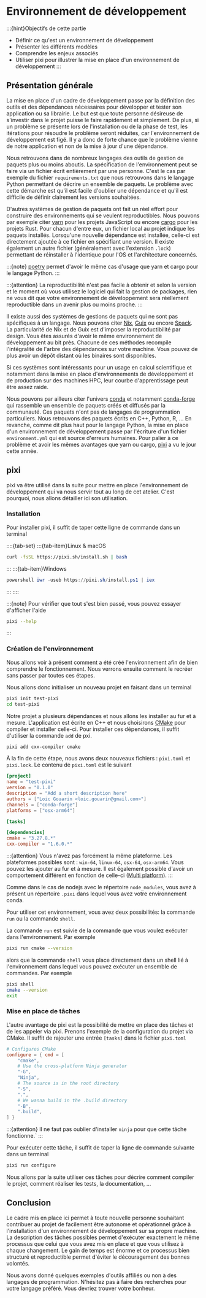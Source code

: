 # Environnement de développement

:::{hint}Objectifs de cette partie
- Définir ce qu'est un environnement de développement
- Présenter les différents modèles
- Comprendre les enjeux associés
- Utiliser pixi pour illustrer la mise en place d'un environnement de développement
:::

## Présentation générale

La mise en place d'un cadre de développement passe par la définition des outils et des dépendances nécessaires pour développer et tester son application ou sa librairie. Le but est que toute personne désireuse de s'investir dans le projet puisse le faire rapidement et simplement. De plus, si un problème se présente lors de l'installation ou de la phase de test, les itérations pour résoudre le problème seront réduites, car l'environnement de développement est figé. Il y a donc de forte chance que le problème vienne de notre application et non de la mise à jour d'une dépendance.

Nous retrouvons dans de nombreux langages des outils de gestion de paquets plus ou moins aboutis. La spécification de l'environnement peut se faire via un fichier écrit entièrement par une personne. C'est le cas par exemple du fichier `requirements.txt` que nous retrouvons dans le langage Python permettant de décrire un ensemble de paquets. Le problème avec cette démarche est qu'il est facile d'oublier une dépendance et qu'il est difficile de définir clairement les versions souhaitées.

D'autres systèmes de gestion de paquets ont fait un réel effort pour construire des environnements qui se veulent reproductibles. Nous pouvons par exemple citer [yarn](https://yarnpkg.com) pour les projets JavaScript ou encore [cargo](https://doc.rust-lang.org/cargo/) pour les projets Rust. Pour chacun d'entre eux, un fichier local au projet indique les paquets installés. Lorsqu'une nouvelle dépendance est installée, celle-ci est directement ajoutée à ce fichier en spécifiant une version. Il existe également un autre fichier (généralement avec l'extension `.lock`) permettant de réinstaller à l'identique pour l'OS et l'architecture concernés.

:::{note}
[poetry](https://python-poetry.org/) permet d'avoir le même cas d'usage que yarn et cargo pour le langage Python.
:::

:::{attention}
La reproductibilité n'est pas facile à obtenir et selon la version et le moment où vous utilisez le logiciel qui fait la gestion de packages, rien ne vous dit que votre environnement de développement sera réellement reproductible dans un avenir plus ou moins proche.
:::

Il existe aussi des systèmes de gestions de paquets qui ne sont pas spécifiques à un langage. Nous pouvons citer [Nix](https://nixos.org/), [Guix](https://guix.gnu.org/) ou encore [Spack](https://GitHub.com/spack/spack). La particularité de Nix et de Guix est d'imposer la reproductibilité par design. Vous êtes assurés d'avoir le même environnement de développement au bit près. Chacune de ces méthodes recompile l'intégralité de l'arbre des dépendances sur votre machine. Vous pouvez de plus avoir un dépôt distant où les binaires sont disponibles.

Si ces systèmes sont intéressants pour un usage en calcul scientifique et notamment dans la mise en place d'environnements de développement et de production sur des machines HPC, leur courbe d'apprentissage peut être assez raide.

Nous pouvons par ailleurs citer l'univers [conda](https://docs.conda.io) et notamment [conda-forge](https://conda-forge.org/) qui rassemble un ensemble de paquets créés et diffusés par la communauté. Ces paquets n'ont pas de langages de programmation particuliers. Nous retrouvons des paquets écrits en C++, Python, R, ... En revanche, comme dit plus haut pour le langage Python, la mise en place d'un environnement de développement passe par l'écriture d'un fichier `environment.yml` qui est source d'erreurs humaines. Pour palier à ce problème et avoir les mêmes avantages que yarn ou cargo, [pixi](https://pixi.sh/) a vu le jour cette année.

## pixi

pixi va être utilisé dans la suite pour mettre en place l'environnement de développement qui va nous servir tout au long de cet atelier. C'est pourquoi, nous allons détailler ici son utilisation.

### Installation

Pour installer pixi, il suffit de taper cette ligne de commande dans un terminal

::::{tab-set}
:::{tab-item}Linux & macOS
```bash
curl -fsSL https://pixi.sh/install.sh | bash
```
:::
:::{tab-item}Windows
```powershell
powershell iwr -useb https://pixi.sh/install.ps1 | iex
```
:::
::::

:::{note}
Pour vérifier que tout s'est bien passé, vous pouvez essayer d'afficher l'aide

```bash
pixi --help
```

:::

### Création de l'environnement

Nous allons voir à présent comment a été créé l'environnement afin de bien comprendre le fonctionnement. Nous verrons ensuite comment le recréer sans passer par toutes ces étapes.

Nous allons donc initialiser un nouveau projet en faisant dans un terminal

```bash
pixi init test-pixi
cd test-pixi
```

Notre projet a plusieurs dépendances et nous allons les installer au fur et à mesure. L'application est écrite en C++ et nous choisirons [CMake](https://cmake.org/) pour compiler et installer celle-ci. Pour installer ces dépendances, il suffit d'utiliser la commande `add` de pxi.

```bash
pixi add cxx-compiler cmake
```

À la fin de cette étape, nous avons deux nouveaux fichiers : `pixi.toml` et `pixi.lock`. Le contenu de `pixi.toml` est le suivant

```toml
[project]
name = "test-pixi"
version = "0.1.0"
description = "Add a short description here"
authors = ["Loic Gouarin <loic.gouarin@gmail.com>"]
channels = ["conda-forge"]
platforms = ["osx-arm64"]

[tasks]

[dependencies]
cmake = "3.27.8.*"
cxx-compiler = "1.6.0.*"
```

:::{attention}
Vous n'avez pas forcément la même plateforme. Les plateformes possibles sont : `win-64`, `linux-64`, `osx-64`, `osx-arm64`. Vous pouvez les ajouter au fur et à mesure. Il est également possible d'avoir un comportement différent en fonction de celle-ci ([Multi platform](https://pixi.sh/advanced/multi_platform_configuration/)).
:::

Comme dans le cas de nodejs avec le répertoire `node_modules`, vous avez à présent un répertoire `.pixi` dans lequel vous avez votre environnement conda.

Pour utiliser cet environnement, vous avez deux possibilités: la commande `run` ou la commande `shell`.

La commande `run` est suivie de la commande que vous voulez exécuter dans l'environnement. Par exemple

```bash
pixi run cmake --version
```

alors que la commande `shell` vous place directement dans un shell lié à l'environnement dans lequel vous pouvez exécuter un ensemble de commandes. Par exemple

```bash
pixi shell
cmake --version
exit
```

### Mise en place de tâches

L'autre avantage de pixi est la possibilité de mettre en place des tâches et de les appeler via pixi. Prenons l'exemple de la configuration du projet via CMake. Il suffit de rajouter une entrée `[tasks]` dans le fichier `pixi.toml`

```toml
# Configures CMake
configure = { cmd = [
    "cmake",
    # Use the cross-platform Ninja generator
    "-G",
    "Ninja",
    # The source is in the root directory
    "-S",
    ".",
    # We wanna build in the .build directory
    "-B",
    ".build",
] }
```

:::{attention}
Il ne faut pas oublier d'installer `ninja` pour que cette tâche fonctionne.`
:::

Pour exécuter cette tâche, il suffit de taper la ligne de commande suivante dans un terminal

```bash
pixi run configure
```

Nous allons par la suite utiliser ces tâches pour décrire comment compiler le projet, comment réaliser les tests, la documentation, ...

## Conclusion

Le cadre mis en place ici permet à toute nouvelle personne souhaitant contribuer au projet de facilement être autonome et opérationnel grâce à l'installation d'un environnement de développement sur sa propre machine. La description des tâches possibles permet d'exécuter exactement le même processus que celui que vous avez mis en place et que vous utilisez à chaque changement. Le gain de temps est énorme et ce processus bien structuré et reproductible permet d'éviter le découragement des bonnes volontés.

Nous avons donné quelques exemples d'outils affiliés ou non à des langages de programmation. N'hésitez pas à faire des recherches pour votre langage préféré. Vous devriez trouver votre bonheur.